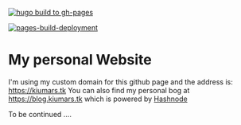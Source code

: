 [![hugo build to gh-pages](https://github.com/kiumarsj/kiumarsj.github.io/actions/workflows/main.yml/badge.svg)](https://github.com/kiumarsj/kiumarsj.github.io/actions/workflows/main.yml)

[![pages-build-deployment](https://github.com/kiumarsj/kiumarsj.github.io/actions/workflows/pages/pages-build-deployment/badge.svg)](https://github.com/kiumarsj/kiumarsj.github.io/actions/workflows/pages/pages-build-deployment)

# My personal Website

I'm using my custom domain for this github page and the address is: https://kiumars.tk
You can also find my personal bog at https://blog.kiumars.tk which is powered by [Hashnode](https://hashnode.com/)

To be continued ....
